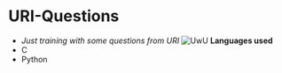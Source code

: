 # URI-Questions
- *Just training with some questions from URI*
![UwU](https://encrypted-tbn0.gstatic.com/images?q=tbn%3AANd9GcRkESRIw8rubWJThubkA3uF-nWHr6WoGTqhgwS2crNfNuFsPepF)
**Languages used**
 - C
 - Python
